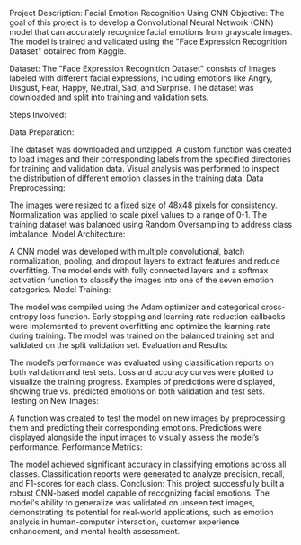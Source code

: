 Project Description: Facial Emotion Recognition Using CNN
Objective:
The goal of this project is to develop a Convolutional Neural Network (CNN) model that can accurately recognize facial emotions from grayscale images. The model is trained and validated using the "Face Expression Recognition Dataset" obtained from Kaggle.

Dataset:
The "Face Expression Recognition Dataset" consists of images labeled with different facial expressions, including emotions like Angry, Disgust, Fear, Happy, Neutral, Sad, and Surprise. The dataset was downloaded and split into training and validation sets.

Steps Involved:

Data Preparation:

The dataset was downloaded and unzipped.
A custom function was created to load images and their corresponding labels from the specified directories for training and validation data.
Visual analysis was performed to inspect the distribution of different emotion classes in the training data.
Data Preprocessing:

The images were resized to a fixed size of 48x48 pixels for consistency.
Normalization was applied to scale pixel values to a range of 0-1.
The training dataset was balanced using Random Oversampling to address class imbalance.
Model Architecture:

A CNN model was developed with multiple convolutional, batch normalization, pooling, and dropout layers to extract features and reduce overfitting.
The model ends with fully connected layers and a softmax activation function to classify the images into one of the seven emotion categories.
Model Training:

The model was compiled using the Adam optimizer and categorical cross-entropy loss function.
Early stopping and learning rate reduction callbacks were implemented to prevent overfitting and optimize the learning rate during training.
The model was trained on the balanced training set and validated on the split validation set.
Evaluation and Results:

The model’s performance was evaluated using classification reports on both validation and test sets.
Loss and accuracy curves were plotted to visualize the training progress.
Examples of predictions were displayed, showing true vs. predicted emotions on both validation and test sets.
Testing on New Images:

A function was created to test the model on new images by preprocessing them and predicting their corresponding emotions.
Predictions were displayed alongside the input images to visually assess the model’s performance.
Performance Metrics:

The model achieved significant accuracy in classifying emotions across all classes. Classification reports were generated to analyze precision, recall, and F1-scores for each class.
Conclusion: This project successfully built a robust CNN-based model capable of recognizing facial emotions. The model's ability to generalize was validated on unseen test images, demonstrating its potential for real-world applications, such as emotion analysis in human-computer interaction, customer experience enhancement, and mental health assessment.
